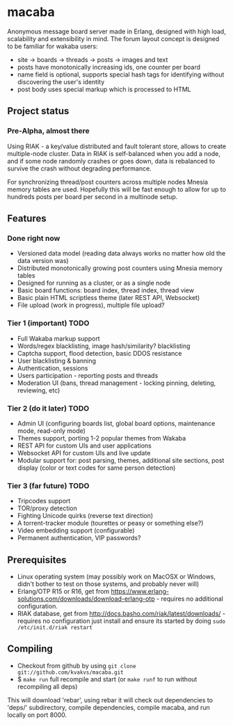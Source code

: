 # macaba

Anonymous message board server made in Erlang, designed with high load,
scalability and extensibility in mind. The forum layout concept is designed to
be familiar for wakaba users:

*   site &rarr; boards &rarr; threads &rarr; posts &rarr; images and text
*   posts have monotonically increasing ids, one counter per board
*   name field is optional, supports special hash tags for identifying without
    discovering the user's identity
*   post body uses special markup which is processed to HTML

## Project status

### Pre-Alpha, almost there

Using RIAK - a key/value distributed and fault tolerant store, allows to create
multiple-node cluster. Data in RIAK is self-balanced when you add a node, and
if some node randomly crashes or goes down, data is rebalanced to survive the
crash without degrading performance.

For synchronizing thread/post counters across multiple nodes Mnesia memory
tables are used. Hopefully this will be fast enough to allow for up to hundreds
posts per board per second in a multinode setup.

## Features

### Done right now

*   Versioned data model (reading data always works no matter how old the data
    version was)
*   Distributed monotonically growing post counters using Mnesia memory tables
*   Designed for running as a cluster, or as a single node
*   Basic board functions: board index, thread index, thread view
*   Basic plain HTML scriptless theme (later REST API, Websocket)
*   File upload (work in progress), multiple file upload?

### Tier 1 (important) TODO

*   Full Wakaba markup support
*   Words/regex blacklisting, image hash/similarity? blacklisting
*   Captcha support, flood detection, basic DDOS resistance
*   User blacklisting & banning
*   Authentication, sessions
*   Users participation - reporting posts and threads
*   Moderation UI (bans, thread management - locking pinning, deleting,
    reviewing, etc)

### Tier 2 (do it later) TODO

*   Admin UI (configuring boards list, global board options, maintenance mode,
    read-only mode)
*   Themes support, porting 1-2 popular themes from Wakaba
*   REST API for custom UIs and user applications
*   Websocket API for custom UIs and live update
*   Modular support for: post parsing, themes, additional site sections, post
    display (color or text codes for same person detection)

### Tier 3 (far future) TODO

*   Tripcodes support
*   TOR/proxy detection
*   Fighting Unicode quirks (reverse text direction)
*   A torrent-tracker module (tourettes or peasy or something else?)
*   Video embedding support (configurable)
*   Permanent authentication, VIP passwords?

## Prerequisites

*  Linux operating system (may possibly work on MacOSX or Windows, didn't bother
   to test on those systems, and probably never will)
*  Erlang/OTP R15 or R16, get from
   https://www.erlang-solutions.com/downloads/download-erlang-otp - requires no
   additional configuration.
*  RIAK database, get from http://docs.basho.com/riak/latest/downloads/ -
   requires no configuration just install and ensure its started by doing
   `sudo /etc/init.d/riak restart`

## Compiling

*   Checkout from github by using `git clone git://github.com/kvakvs/macaba.git`
*   $ `make run` full recompile and start (or `make runf` to run without
    recompiling all deps)

This will download 'rebar', using rebar it will check out dependencies to
'deps/' subdirectory, compile dependencies, compile macaba, and run locally
on port 8000.
